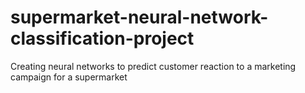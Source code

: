 # supermarket-neural-network-classification-project
Creating neural networks to predict customer reaction to a marketing campaign for a supermarket
